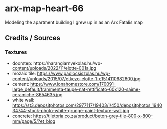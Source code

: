 # arx-map-heart-66

Modeling the apartment building I grew up in as an Arx Fatalis map

## Credits / Sources

### Textures

- doorstep: https://harangiarnyekolas.hu/wp-content/uploads/2022/11/elotte-001a.jpg
- mozaic tile: https://www.padlocsiszolas.hu/wp-content/uploads/2015/07/etkezo-elotte-1-e1514110682600.jpg
- cement: https://www.ionahomestore.com/170091-large_default/frammenta-taupe-nat-rettificato-60x120-saime-ceramiche-8654635.jpg
- white wall: https://st3.depositphotos.com/2977117/19403/i/450/depositphotos_194034744-stock-photo-white-grunge-paint-texture-wall.jpg
- concrete: https://tiletoria.co.za/product/beton-grey-tile-800-x-800-mm/page/5/?et_blog
